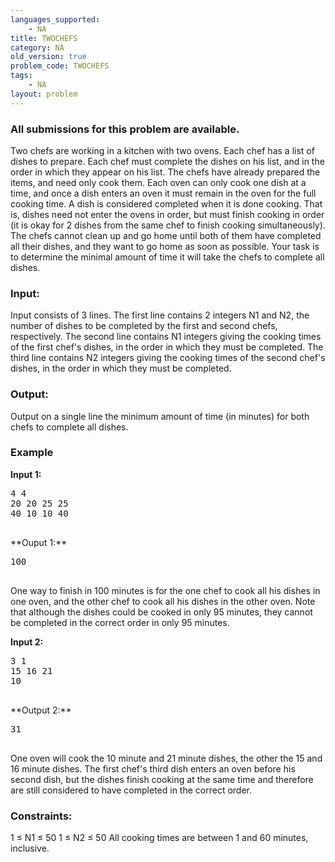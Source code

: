 ```yaml
---
languages_supported:
    - NA
title: TWOCHEFS
category: NA
old_version: true
problem_code: TWOCHEFS
tags:
    - NA
layout: problem
---
```

###  All submissions for this problem are available. 

Two chefs are working in a kitchen with two ovens. Each chef has a list of dishes to prepare. Each chef must complete the dishes on his list, and in the order in which they appear on his list. The chefs have already prepared the items, and need only cook them. Each oven can only cook one dish at a time, and once a dish enters an oven it must remain in the oven for the full cooking time. A dish is considered completed when it is done cooking. That is, dishes need not enter the ovens in order, but must finish cooking in order (it is okay for 2 dishes from the same chef to finish cooking simultaneously). The chefs cannot clean up and go home until both of them have completed all their dishes, and they want to go home as soon as possible. Your task is to determine the minimal amount of time it will take the chefs to complete all dishes.

### Input:

Input consists of 3 lines. The first line contains 2 integers N1 and N2, the number of dishes to be completed by the first and second chefs, respectively. The second line contains N1 integers giving the cooking times of the first chef's dishes, in the order in which they must be completed. The third line contains N2 integers giving the cooking times of the second chef's dishes, in the order in which they must be completed.

### Output:

Output on a single line the minimum amount of time (in minutes) for both chefs to complete all dishes.

### Example

**Input 1:**

<pre>4 4
20 20 25 25
40 10 10 40
 
</pre>**Ouput 1:**

<pre>100
 
</pre>One way to finish in 100 minutes is for the one chef to cook all his dishes in one oven, and the other chef to cook all his dishes in the other oven. Note that although the dishes could be cooked in only 95 minutes, they cannot be completed in the correct order in only 95 minutes.

**Input 2:**

<pre>3 1
15 16 21
10
 
</pre>**Output 2:**

<pre>31
 
</pre>One oven will cook the 10 minute and 21 minute dishes, the other the 15 and 16 minute dishes. The first chef's third dish enters an oven before his second dish, but the dishes finish cooking at the same time and therefore are still considered to have completed in the correct order.

### Constraints:

1 ≤ N1 ≤ 50
 1 ≤ N2 ≤ 50
 All cooking times are between 1 and 60 minutes, inclusive.
